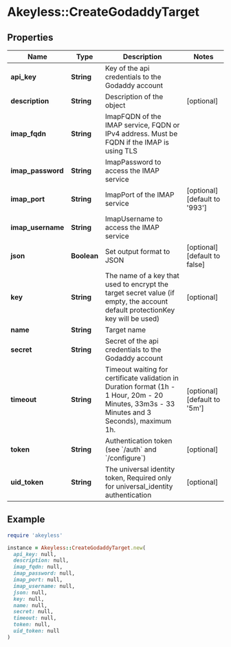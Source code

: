 # Akeyless::CreateGodaddyTarget

## Properties

| Name | Type | Description | Notes |
| ---- | ---- | ----------- | ----- |
| **api_key** | **String** | Key of the api credentials to the Godaddy account |  |
| **description** | **String** | Description of the object | [optional] |
| **imap_fqdn** | **String** | ImapFQDN of the IMAP service, FQDN or IPv4 address. Must be FQDN if the IMAP is using TLS |  |
| **imap_password** | **String** | ImapPassword to access the IMAP service |  |
| **imap_port** | **String** | ImapPort of the IMAP service | [optional][default to &#39;993&#39;] |
| **imap_username** | **String** | ImapUsername to access the IMAP service |  |
| **json** | **Boolean** | Set output format to JSON | [optional][default to false] |
| **key** | **String** | The name of a key that used to encrypt the target secret value (if empty, the account default protectionKey key will be used) | [optional] |
| **name** | **String** | Target name |  |
| **secret** | **String** | Secret of the api credentials to the Godaddy account |  |
| **timeout** | **String** | Timeout waiting for certificate validation in Duration format (1h - 1 Hour, 20m - 20 Minutes, 33m3s - 33 Minutes and 3 Seconds), maximum 1h. | [optional][default to &#39;5m&#39;] |
| **token** | **String** | Authentication token (see &#x60;/auth&#x60; and &#x60;/configure&#x60;) | [optional] |
| **uid_token** | **String** | The universal identity token, Required only for universal_identity authentication | [optional] |

## Example

```ruby
require 'akeyless'

instance = Akeyless::CreateGodaddyTarget.new(
  api_key: null,
  description: null,
  imap_fqdn: null,
  imap_password: null,
  imap_port: null,
  imap_username: null,
  json: null,
  key: null,
  name: null,
  secret: null,
  timeout: null,
  token: null,
  uid_token: null
)
```

